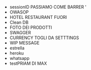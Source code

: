 - sessionID PASSIAMO COME BARRER '
- OWASOP
- HOTEL RESTAURANT FUORI
- Clean DB
- FOTO DEI PRODOTTI
- SWAGGER
- CURRENCY TOGLI DA SETTTINGS
- WIP MESSAGE
- estrella
- heroku
- whatsapp
- testPRIAM DI MAX
